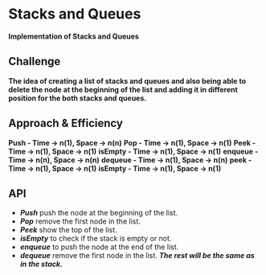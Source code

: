 # Stacks and Queues
**Implementation of Stacks and Queues**

## Challenge
**The idea of creating a list of stacks and queues and also being able to delete the node at the beginning of the list and adding it in different position for the both stacks and queues.**

## Approach & Efficiency
**Push - Time -> n(1), Space -> n(n)**
**Pop - Time -> n(1), Space -> n(1)**
**Peek - Time -> n(1), Space -> n(1)**
**isEmpty - Time -> n(1), Space -> n(1)**
**enqueue - Time -> n(n), Space -> n(n)**
**dequeue - Time -> n(1), Space -> n(n)**
**peek - Time -> n(1), Space -> n(1)**
**isEmpty - Time -> n(1), Space -> n(1)**

## API
- **_Push_** push the node at the beginning of the list.
- **_Pop_** remove the first node in the list.
- **_Peek_** show the top of the list.
- **_isEmpty_** to check if the stack is empty or not.
- **_enqueue_** to push the node at the end of the list.
- **_dequeue_** remove the first node in the list.
***The rest will be the same as in the stack.***